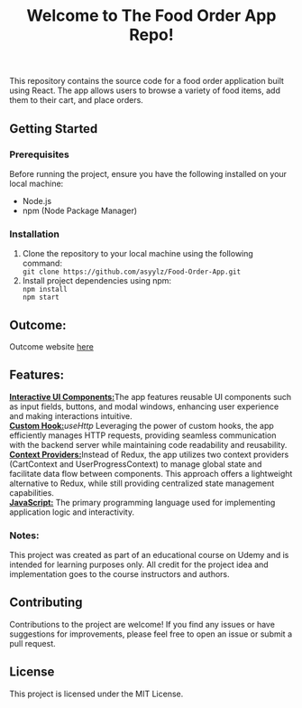<body>
    <header>
        <h1>Welcome to The Food Order App Repo!</h1>
    </header>
    <p>This repository contains the source code for a food order application built using React. The app allows users to
        browse a variety of food items, add them to their cart, and place orders. </p>
    <section id="getting-started">
        <h2>Getting Started</h2>
        <h3>Prerequisites</h3>
        <p>Before running the project, ensure you have the following installed on your local machine:</p>
        <ul>
            <li>Node.js</li>
            <li>npm (Node Package Manager)</li>
        </ul>
        <h3>Installation</h3>
        <ol>
            <li>Clone the repository to your local machine using the following command:</li>
            <code>git clone https://github.com/asyylz/Food-Order-App.git</code>
            <li>Install project dependencies using npm:</li>
            <code>npm install</code>
            <br>
            <code>npm start</code>
        </ol>
    </section>
    <section>
        <h1>Outcome:</h1>
        <p>Outcome website <a href="https://food-order-63236.web.app/">here</a></p>
    </section>
    <section>
        <h1>Features:</h1>
        <u><b>Interactive UI Components:</b></u>The app features reusable UI components such as input fields, buttons,
        and modal windows, enhancing user experience and making interactions intuitive.
        <br>
        <u><b>Custom Hook:</b></u><em>useHttp</em> Leveraging the power of custom hooks, the app efficiently manages
        HTTP requests, providing seamless communication with the backend server while maintaining code readability and
        reusability.
        <br>
        <u><b>Context Providers:</b></u>Instead of Redux, the app utilizes two context providers (CartContext and
        UserProgressContext) to manage global state and facilitate data flow between components. This approach offers a
        lightweight alternative to Redux, while still providing centralized state management capabilities.
        <br>
        <u><b>JavaScript:</b></u> The primary programming language used for implementing application logic and
        interactivity.
        <br>
    </section>
    <section>
        <strong>
            <h3>Notes:</h3>
        </strong>
        This project was created as part of an educational course on Udemy and is intended for learning purposes only.
        All credit for the project idea and implementation goes to the course instructors and authors.
    </section>
    <footer>
        <h2>Contributing</h2>
        <p>Contributions to the project are welcome! If you find any issues or have suggestions for improvements, please
            feel free to open an issue or submit a pull request.</p>
        <h2>License</h2>
        <p>This project is licensed under the MIT License.</p>
    </footer>
</body>